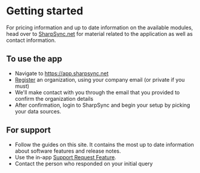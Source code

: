 # Getting started

For pricing information and up to date information on the available modules, head over to [SharpSync.net](https://sharpsync.net) for material related to the application as well as contact information.

## To use the app
* Navigate to https://app.sharpsync.net  
* [Register](/registration.md) an organization, using your company email (or private if you must)
* We'll make contact with you through the email that you provided to confirm the organization details
* After confirmation, login to SharpSync and begin your setup by picking your data sources.

## For support
* Follow the guides on this site. It contains the most up to date information about software features and release notes.
* Use the in-app [Support Request Feature](https://sharpsync.atlassian.net/servicedesk/customer/portals).
* Contact the person who responded on your initial query
